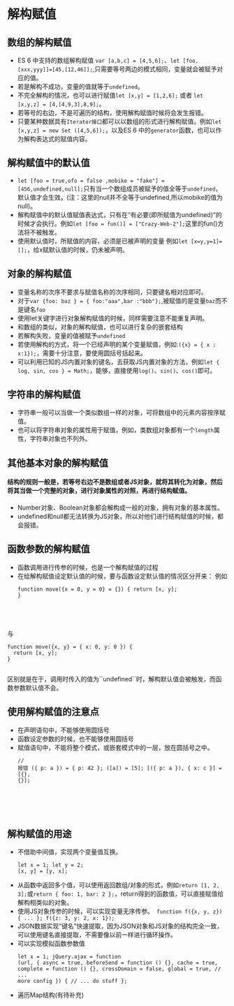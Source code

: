 # 解构赋值
## 数组的解构赋值
* ES 6 中支持的数组解构赋值 ``var [a,b,c] = [4,5,6];``、``let [foo,[xxx,yyy]]=[45,[12,46]];``,只需要等号两边的模式相同，变量就会被赋予对应的值。
* 若是解构不成功，变量的值就等于``undefined``。
* 不完全解构的情况，也可以进行赋值``let [x,y] = [1,2,6];`` 或者 ``let [x,y,z] = [4,[4,9,3],8,9];``。
* 若等号的右边，不是可遍历的结构，使用解构赋值时候将会发生报错。
* 只要某种数据具有``Iterator接口``都可以以数组的形式进行解构赋值。例如``let [x,y,z] = new Set ([4,5,6]);``，以及ES 6 中的``generator``函数，也可以作为解构表达式的赋值内容。

## 解构赋值中的默认值
* ``let [foo = true,ofo = false ,mobike = "fake"] = [456,undefined,null];``只有当一个数组成员被赋予的值全等于``undefined``，默认值才会生效。(注：这里的null并不全等于undefined,所以mobike的值为null)。
* 解构赋值中的默认值赋值表达式，只有在“有必要(即所赋值为undefined)”的时候才会执行。例如``let [foo = fun()] = ["Crazy-Web-2"];``这里的fun()方法将不被触发。
* 使用默认值时，所赋值的内容，必须是已被声明的变量 例如``let [x=y,y=1]=[];``，给x赋默认值的时候，仍未被声明。

## 对象的解构赋值
* 变量名称的次序不要求与赋值名称的次序相同，只要键名相对应即可。
* 对于``var {foo: baz } = { foo:"aaa",bar :"bbb"};``,被赋值的是变量``baz``而不是键名``foo``
* 使用let关键字进行对象解构赋值的时候，同样需要注意不能重复声明。
* 和数组的类似，对象的解构赋值，也可以进行复杂的嵌套结构
* 若解构失败，变量的值被赋予``undefined``
* 若使用解构的方式，将一个已经声明的某个变量赋值，例如:``({x} = { x : x:1});``，需要十分注意，要使用圆括号括起来。
* 可以利用已知的JS内置对象的键名，去获取JS内置对象的方法，例如``let { log, sin, cos } = Math;``，能够，直接使用``log()``、``sin()``、``cos()``即可。

## 字符串的解构赋值
* 字符串一般可以当做一个类似数组一样的对象，可将数组中的元素内容按序赋值。
* 也可以将字符串对象的属性用于赋值，例如，类数组对象都有一个``length``属性，字符串对象也不列外。

## 其他基本对象的解构赋值
#### 结构的规则一般是，若等号右边不是数组或者JS对象，就将其转化为对象，然后将其当做一个完整的对象，进行对象属性的对照，再进行结构赋值。

* Number对象、Boolean对象都会解构成一般的对象，拥有对象的基本属性。
* undefined和null都无法转换为JS对象，所以对他们进行结构赋值的时候，都会报错。

## 函数参数的解构赋值
* 函数调用进行传参的时候，也是一个解构赋值的过程
* 在给解构赋值设定默认值的时候，要与函数设定默认值的情况区分开来：
例如<pre><code>function move({x = 0, y = 0} = {}) {
  return [x, y];
}
</pre>
</code>
与<pre><code>function move({x, y} = { x: 0, y: 0 }) {
  return [x, y];
}
</pre>
</code>
区别就是在于，调用时传入的值为``undefined``时，解构默认值会被触发，而函数参数默认值不会。

## 使用解构赋值的注意点
* 在声明语句中，不能够使用圆括号
* 函数设定参数的时候，也不能够使用圆括号
* 赋值语句中，不能将整个模式，或嵌套模式中的一层，放在圆括号之中。<pre><code>// 报错
({ p: a }) = { p: 42 };
([a]) = [5];
[({ p: a }), { x: c }] = [{}, {}];
</pre>
</code>


## 解构赋值的用途
* 不借助中间值，实现两个变量值互换。<pre><code>let x = 1;
let y = 2;
[x, y] = [y, x];
</code></pre>
* 从函数中返回多个值，可以使用返回数组/对象的形式，例如``return [1, 2, 3];``或``return {
    foo: 1,
    bar: 2
  };``，return得到的函数值，可以直接赋值给解构相类似的对象。
* 使用JS对象传参的时候，可以实现变量无序传参。``
function f({x, y, z}) { ... };
f({z: 3, y: 2, x: 1});``
* JSON数据实现“键名”快速提取，因为JSON对象和JS对象的结构完全一致，可以使用键名直接提取，不需要像以前一样进行循环操作。
* 可以实现模拟函数参数值<pre><code>let x = 1;
jQuery.ajax = function (url, {
  async = true,
  beforeSend = function () {},
  cache = true,
  complete = function () {},
  crossDomain = false,
  global = true,
  // ... more config
}) {
  // ... do stuff
};
</code></pre>
* 遍历Map结构(有待补充)
